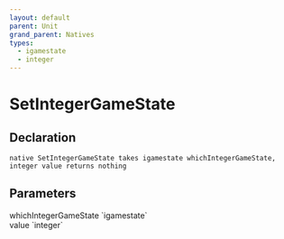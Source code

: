```yaml
---
layout: default
parent: Unit
grand_parent: Natives
types:
  - igamestate
  - integer
---
```


# SetIntegerGameState

## Declaration

```
native SetIntegerGameState takes igamestate whichIntegerGameState, integer value returns nothing
```

## Parameters
<dl>
  <dt>whichIntegerGameState `igamestate`</dt>
  <dd></dd>

  <dt>value `integer`</dt>
  <dd></dd>
</dl>